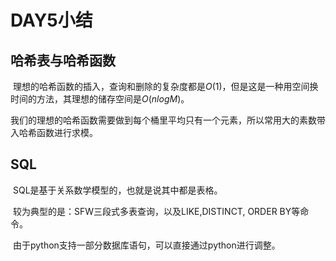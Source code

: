 # DAY5小结

## 哈希表与哈希函数

​	理想的哈希函数的插入，查询和删除的复杂度都是$O(1)$，但是这是一种用空间换时间的方法，其理想的储存空间是$O(nlogM)$。	

​	我们的理想的哈希函数需要做到每个桶里平均只有一个元素，所以常用大的素数带入哈希函数进行求模。

## SQL

​	SQL是基于关系数学模型的，也就是说其中都是表格。

​	较为典型的是：SFW三段式多表查询，以及LIKE,DISTINCT, ORDER BY等命令。

​	由于python支持一部分数据库语句，可以直接通过python进行调整。